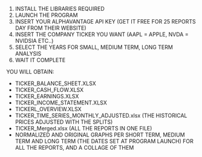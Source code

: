 1) INSTALL THE LIBRARIES REQUIRED
2) LAUNCH THE PROGRAM
3) INSERT YOUR ALPHAVANTAGE API KEY (GET IT FREE FOR 25 REPORTS DAY FROM THEIR WEBSITE)
4) INSERT THE COMPANY TICKER YOU WANT (AAPL = APPLE, NVDA = NVIDSIA ETC..)
5) SELECT THE YEARS FOR SMALL, MEDIUM TERM, LONG TERM ANALYSIS
6) WAIT IT COMPLETE

YOU WILL OBTAIN:
- TICKER_BALANCE_SHEET.XLSX
- TICKER_CASH_FLOW.XLSX
- TICKER_EARNINGS.XLSX
- TICKER_INCOME_STATEMENT.XLSX
- TICKERL_OVERVIEW.XLSX
- TICKER_TIME_SERIES_MONTHLY_ADJUSTED.xlsx (THE HISTORICAL PRICES ADJUSTED WITH THE SPLITS)
- TICKER_Merged.xlsx (ALL THE REPORTS IN ONE FILE)
- NORMALIZED AND ORIGINAL GRAPHS PER SHORT TERM, MEDIUM TERM AND LONG TERM (THE DATES SET AT PROGRAM LAUNCH) FOR ALL THE REPORTS, AND A COLLAGE OF THEM
